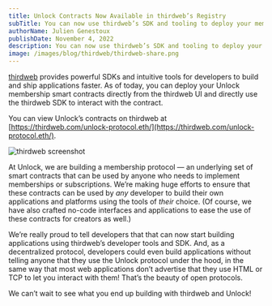 ```yaml
---
title: Unlock Contracts Now Available in thirdweb’s Registry
subTitle: You can now use thirdweb’s SDK and tooling to deploy your membership smart contracts.
authorName: Julien Genestoux
publishDate: November 4, 2022
description: You can now use thirdweb’s SDK and tooling to deploy your membership smart contracts
image: /images/blog/thirdweb/thirdweb-share.png
---
```


[thirdweb](https://thirdweb.com/) provides powerful SDKs and intuitive tools for developers to build and ship applications faster. As of today, you can deploy your Unlock membership smart contracts directly from the thirdweb UI and directly use the thirdweb SDK to interact with the contract.

You can view Unlock’s contracts on thirdweb at [https://thirdweb.com/unlock-protocol.eth/](https://thirdweb.com/unlock-protocol.eth/).

![thirdweb screenshot](/images/blog/thirdweb/thirdweb-screenshot.png)

At Unlock, we are building a membership protocol — an underlying set of smart contracts that can be used by anyone who needs to implement memberships or subscriptions. We’re making huge efforts to ensure that these contracts can be used by *any* developer to build their own applications and platforms using the tools of *their* choice. (Of course, we have also crafted no-code interfaces and applications to ease the use of these contracts for creators as well.)

We’re really proud to tell developers that that can now start building applications using thirdweb’s developer tools and SDK. And, as a decentralized protocol, developers could even build applications without telling anyone that they use the Unlock protocol under the hood, in the same way that most web applications don’t advertise that they use HTML or TCP to let you interact with them! That’s the beauty of open protocols.

We can’t wait to see what you end up building with thirdweb and Unlock!
